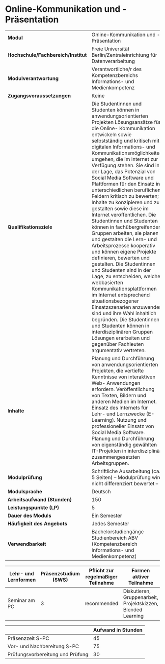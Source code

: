 # Online-Kommunikation und -Präsentation
|                                    |   |
|------------------------------------|---|
|**Modul**                           | Online-Kommunikation und -Präsentation |
|**Hochschule/Fachbereich/Institut** | Freie Universität Berlin/Zentraleinrichtung für Datenverarbeitung |
|**Modulverantwortung**              | Verantwortliche/r des Kompetenzbereichs Informations- und Medienkompetenz |
|**Zugangsvoraussetzungen**          | Keine |
|**Qualifikationsziele**             | Die Studentinnen und Studenten können in anwendungsorientierten Projekten Lösungsansätze für die Online- Kommunikation entwickeln sowie selbstständig und kritisch mit digitalen Informations- und Kommunikationsmöglichkeiten umgehen, die im Internet zur Verfügung stehen. Sie sind in der Lage, das Potenzial von Social Media Software und Plattformen für den Einsatz in unterschiedlichen beruflichen Feldern kritisch zu bewerten; Inhalte zu konzipieren und zu gestalten sowie diese im Internet veröffentlichen. Die Studentinnen und Studenten können in fachübergreifenden Gruppen arbeiten, sie planen und gestalten die Lern- und Arbeitsprozesse kooperativ und können eigene Projekte definieren, bewerten und gestalten. Die Studentinnen und Studenten sind in der Lage, zu entscheiden, welche webbasierten Kommunikationsplattformen im Internet entsprechend situationsbezogener Einsatzszenarien anzuwenden sind und ihre Wahl inhaltlich begründen. Die Studentinnen und Studenten können in interdisziplinären Gruppen Lösungen erarbeiten und gegenüber Fachleuten argumentativ vertreten. |
|**Inhalte**                         | Planung und Durchführung von anwendungsorientierten Projekten, die vertiefte Kenntnisse von interaktiven Web- Anwendungen erfordern. Veröffentlichung von Texten, Bildern und anderen Medien im Internet. Einsatz des Internets für Lehr- und Lernzwecke (E-Learning). Nutzung und professioneller Einsatz von Social Media Software. Planung und Durchführung von eigenständig gewählten IT-Projekten in interdisziplinär zusammengesetzten Arbeitsgruppen. |
|**Modulprüfung**                    | Schriftliche Ausarbeitung (ca. 5 Seiten) – Modulprüfung wird nicht differenziert bewertet – |
|**Modulsprache**                    | Deutsch |
|**Arbeitsaufwand (Stunden)**        | 150 |
|**Leistungspunkte (LP)**            | 5 |
|**Dauer des Moduls**                | Ein Semester |
|**Häufigkeit des Angebots**         | Jedes Semester |
|**Verwendbarkeit**                  | Bachelorstudiengänge Studienbereich ABV (Kompetenzbereich Informations- und Medienkompetenz) |

| Lehr- und Lernformen | Präsenzstudium <br> (SWS) | Pflicht zur regelmäßiger Teilnahme | Formen aktiver Teilnahme |
| ---------------------|---------------------------|------------------------------------|------------------------- |
| Seminar am PC        | 3                         | recommended                        | Diskutieren, Gruppenarbeit, Projektskizzen, Blended Learning |

|   | Aufwand in Stunden |
| - |--------------------|
| Präsenzzeit S-PC                         | 45    |
| Vor- und Nachbereitung S-PC              | 75    |
| Prüfungsvorbereitung und Prüfung         | 30    |
